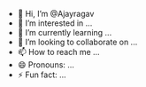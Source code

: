 - 👋 Hi, I’m @Ajayragav
- 👀 I’m interested in ...
- 🌱 I’m currently learning ...
- 💞️ I’m looking to collaborate on ...
- 📫 How to reach me ...
- 😄 Pronouns: ...
- ⚡ Fun fact: ...

<!---
Ajayragav/Ajayragav is a ✨ special ✨ repository because its `README.md` (this file) appears on your GitHub profile.
You can click the Preview link to take a look at your changes.
--->

